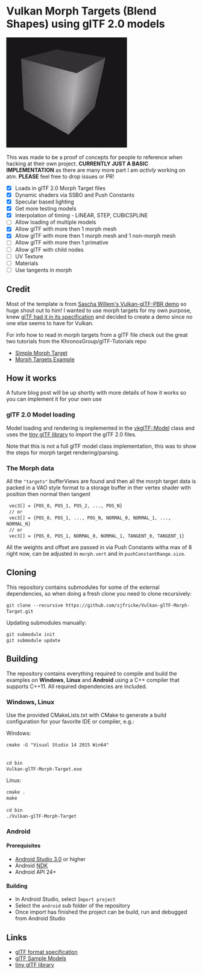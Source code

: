 # Vulkan Morph Targets (Blend Shapes) using glTF 2.0 models

![cube demo](screenshots/cubeDemo.gif)

This was made to be a proof of concepts for people to reference when hacking at their own project. **CURRENTLY JUST A BASIC IMPLEMENTATION** as there are many more part I am *activly* working on atm. **PLEASE** feel free to drop issues or PR!

- [x] Loads in glTF 2.0 Morph Target files
- [x] Dynamic shaders via SSBO and Push Constants
- [x] Specular based lighting
- [x] Get more testing models
- [x] Interpolation of timing - LINEAR, STEP, CUBICSPLINE
- [ ] Allow loading of multiple models
- [x] Allow glTF with more then 1 morph mesh
- [x] Allow glTF with more then 1 morph mesh and 1 non-morph mesh
- [ ] Allow glTF with more then 1 primative
- [ ] Allow glTF with child nodes
- [ ] UV Texture
- [ ] Materials
- [ ] Use tangents in morph

## Credit

Most of the template is from [Sascha Willem's Vulkan-glTF-PBR demo](https://github.com/SaschaWillems/Vulkan-glTF-PBR) so huge shout out to him! I wanted to use morph targets for my own purpose, knew [glTF had it in its specification](https://github.com/KhronosGroup/glTF/tree/master/specification/2.0#morph-targets) and decided to create a demo since no one else seems to have for Vulkan.

For info how to read in morph targets from a glTF file check out the great two tutorials from the KhronosGroup/glTF-Tutorials repo
- [Simple Morph Target](https://github.com/KhronosGroup/glTF-Tutorials/blob/master/gltfTutorial/gltfTutorial_017_SimpleMorphTarget.md)
- [Morph Targets Example](https://github.com/KhronosGroup/glTF-Tutorials/blob/master/gltfTutorial/gltfTutorial_018_MorphTargets.md)

## How it works

A future blog post will be up shortly with more details of how it works so you can implement it for your own use

### glTF 2.0 Model loading

Model loading and rendering is implemented in the [vkglTF::Model](./base/VulkanglTFModel.hpp) class and uses the [tiny glTF library](https://github.com/syoyo/tinygltf) to import the glTF 2.0 files.

Note that this is not a full glTF model class implementation, this was to show the steps for morph target rendering/parsing.

### The Morph data

All the `"targets"` bufferViews are found and then all the morph target data is packed in a VAO style format to a storage buffer in ther vertex shader with position then normal then tangent

```
 vec3[] = {POS_0, POS_1, POS_2, ..., POS_N}
 // or
 vec3[] = {POS_0, POS_1, ..., POS_N, NORMAL_0, NORMAL_1, ..., NORMAL_N}
 // or
 vec3[] = {POS_0, POS_1, NORMAL_0, NORMAL_1, TANGENT_0, TANGENT_1}
```

All the weights and offset are passed in via Push Constants witha max of 8 right now, can be adjusted in `morph.vert` and in `pushConstantRange.size`.

## Cloning

This repository contains submodules for some of the external dependencies, so when doing a fresh clone you need to clone recursively:

```
git clone --recursive https://github.com/sjfricke/Vulkan-glTF-Morph-Target.git
```

Updating submodules manually:

```
git submodule init
git submodule update
```

## Building

The repository contains everything required to compile and build the examples on **Windows**, **Linux** and **Android** using a C++ compiler that supports C++11. All required dependencies are included.

### Windows, Linux

Use the provided CMakeLists.txt with CMake to generate a build configuration for your favorite IDE or compiler, e.g.:

Windows:
```
cmake -G "Visual Studio 14 2015 Win64"


cd bin
Vulkan-glTF-Morph-Target.exe
```

Linux:
```
cmake .
make

cd bin
./Vulkan-glTF-Morph-Target
```

### Android 

#### Prerequisites

- [Android Studio 3.0](https://developer.android.com/studio/index.html) or higher
- Android [NDK](https://developer.android.com/ndk/downloads/index.html)
- Android API 24+

#### Building
- In Android Studio, select ```Import project```
- Select the ```android``` sub folder of the repository
- Once import has finished the project can be build, run and debugged from Android Studio

## Links
* [glTF format specification](https://github.com/KhronosGroup/glTF)
* [glTF Sample Models](https://github.com/KhronosGroup/glTF-Sample-Models)
* [tiny glTF library](https://github.com/syoyo/tinygltf)
